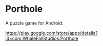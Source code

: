 # Porthole
A puzzle game for Android.

https://play.google.com/store/apps/details?id=com.WhaleFallStudios.Porthole
